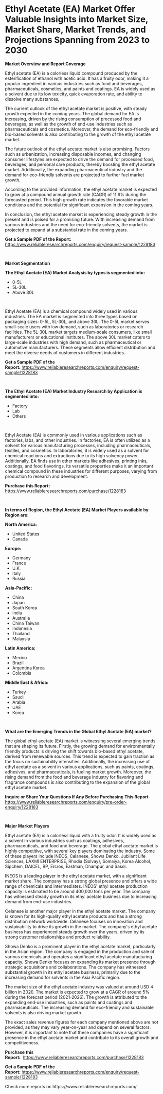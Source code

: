 <p><h1>Ethyl Acetate (EA) Market Offer Valuable Insights into Market Size, Market Share, Market Trends, and Projections Spanning from 2023 to 2030</h1></p><p><strong>Market Overview and Report Coverage</strong></p>
<p><p>Ethyl acetate (EA) is a colorless liquid compound produced by the esterification of ethanol with acetic acid. It has a fruity odor, making it a popular ingredient in various industries such as food and beverages, pharmaceuticals, cosmetics, and paints and coatings. EA is widely used as a solvent due to its low toxicity, quick evaporation rate, and ability to dissolve many substances.</p><p>The current outlook of the ethyl acetate market is positive, with steady growth expected in the coming years. The global demand for EA is increasing, driven by the rising consumption of processed food and beverages, as well as the growth of end-use industries such as pharmaceuticals and cosmetics. Moreover, the demand for eco-friendly and bio-based solvents is also contributing to the growth of the ethyl acetate market.</p><p>The future outlook of the ethyl acetate market is also promising. Factors such as urbanization, increasing disposable incomes, and changing consumer lifestyles are expected to drive the demand for processed food, beverages, and personal care products, thereby boosting the ethyl acetate market. Additionally, the expanding pharmaceutical industry and the demand for eco-friendly solvents are projected to further fuel market growth.</p><p>According to the provided information, the ethyl acetate market is expected to grow at a compound annual growth rate (CAGR) of 11.6% during the forecasted period. This high growth rate indicates the favorable market conditions and the potential for significant expansion in the coming years.</p><p>In conclusion, the ethyl acetate market is experiencing steady growth in the present and is poised for a promising future. With increasing demand from various industries and the need for eco-friendly solvents, the market is projected to expand at a substantial rate in the coming years.</p></p>
<p><strong>Get a Sample PDF of the Report:</strong> <a href="https://www.reliableresearchreports.com/enquiry/request-sample/1228183">https://www.reliableresearchreports.com/enquiry/request-sample/1228183</a></p>
<p>&nbsp;</p>
<p><strong>Market Segmentation</strong></p>
<p><strong>The Ethyl Acetate (EA) Market Analysis by types is segmented into:</strong></p>
<p><ul><li>0-5L</li><li>5L-30L</li><li>Above 30L</li></ul></p>
<p>&nbsp;</p>
<p><p>Ethyl Acetate (EA) is a chemical compound widely used in various industries. The EA market is segmented into three types based on packaging sizes: 0-5L, 5L-30L, and above 30L. The 0-5L market serves small-scale users with low demand, such as laboratories or research facilities. The 5L-30L market targets medium-scale consumers, like small manufacturers or educational institutes. The above 30L market caters to large-scale industries with high demand, such as pharmaceutical or automotive manufacturers. These segments allow efficient distribution and meet the diverse needs of customers in different industries.</p></p>
<p><strong>Get a Sample PDF of the Report:</strong>&nbsp;<a href="https://www.reliableresearchreports.com/enquiry/request-sample/1228183">https://www.reliableresearchreports.com/enquiry/request-sample/1228183</a></p>
<p>&nbsp;</p>
<p><strong>The Ethyl Acetate (EA) Market Industry Research by Application is segmented into:</strong></p>
<p><ul><li>Factory</li><li>Lab</li><li>Others</li></ul></p>
<p>&nbsp;</p>
<p><p>Ethyl Acetate (EA) is commonly used in various applications such as factories, labs, and other industries. In factories, EA is often utilized as a solvent for various manufacturing processes, including pharmaceuticals, textiles, and cosmetics. In laboratories, it is widely used as a solvent for chemical reactions and extractions due to its high solvency power. Additionally, EA finds use in other markets like adhesives, printing inks, coatings, and food flavorings. Its versatile properties make it an important chemical compound in these industries for different purposes, varying from production to research and development.</p></p>
<p><strong>Purchase this Report:</strong>&nbsp; <a href="https://www.reliableresearchreports.com/purchase/1228183">https://www.reliableresearchreports.com/purchase/1228183</a></p>
<p>&nbsp;</p>
<p><strong>In terms of Region, the Ethyl Acetate (EA) Market Players available by Region are:</strong></p>
<p>
    <p> <strong> North America: </strong>
        <ul>
            <li>United States</li>
            <li>Canada</li>
        </ul>
        </p> 
    <p> <strong> Europe: </strong>
        <ul>
            <li>Germany</li>
            <li>France</li>
            <li>U.K.</li>
            <li>Italy</li>
            <li>Russia</li>
        </ul>
        </p> 
    <p> <strong> Asia-Pacific: </strong>
        <ul>
            <li>China</li>
            <li>Japan</li>
            <li>South Korea</li>
            <li>India</li>
            <li>Australia</li>
            <li>China Taiwan</li>
            <li>Indonesia</li>
            <li>Thailand</li>
            <li>Malaysia</li>
        </ul>
        </p> 
    <p> <strong> Latin America: </strong>
        <ul>
            <li>Mexico</li>
            <li>Brazil</li>
            <li>Argentina Korea</li>
            <li>Colombia</li>
        </ul>
        </p> 
    <p> <strong> Middle East & Africa: </strong>
        <ul>
            <li>Turkey</li>
            <li>Saudi</li>
            <li>Arabia</li>
            <li>UAE</li>
            <li>Korea</li>
        </ul>
    </p>
    </p>
<p>&nbsp;</p>
<p><strong>What are the Emerging Trends in the Global Ethyl Acetate (EA) market?</strong></p>
<p><p>The global ethyl acetate (EA) market is witnessing several emerging trends that are shaping its future. Firstly, the growing demand for environmentally friendly products is driving the shift towards bio-based ethyl acetate, derived from renewable sources. This trend is expected to gain traction as the focus on sustainability intensifies. Additionally, the increasing use of ethyl acetate as a solvent in various applications, such as paints, coatings, adhesives, and pharmaceuticals, is fueling market growth. Moreover, the rising demand from the food and beverage industry for flavoring and fragrance compounds is also contributing to the expansion of the global ethyl acetate market.</p></p>
<p><strong>Inquire or Share Your Questions If Any Before Purchasing This Report</strong>- <a href="https://www.reliableresearchreports.com/enquiry/pre-order-enquiry/1228183">https://www.reliableresearchreports.com/enquiry/pre-order-enquiry/1228183</a></p>
<p>&nbsp;</p>
<p><strong>Major Market Players</strong></p>
<p><p>Ethyl acetate (EA) is a colorless liquid with a fruity odor. It is widely used as a solvent in various industries such as coatings, adhesives, pharmaceuticals, and food and beverage. The global ethyl acetate market is highly competitive, with several key players dominating the industry. Some of these players include INEOS, Celanese, Showa Denko, Jubilant Life Sciences, LAXMI ENTERPRISE, Rhodia (Solvay), Somaiya, Korea Alcohol, Sipchem, DAICEL, BP, Ercros, Eastman, Dhampur, and Sasol.</p><p>INEOS is a leading player in the ethyl acetate market, with a significant market share. The company has a strong global presence and offers a wide range of chemicals and intermediates. INEOS' ethyl acetate production capacity is estimated to be around 400,000 tons per year. The company has witnessed steady growth in its ethyl acetate business due to increasing demand from end-use industries.</p><p>Celanese is another major player in the ethyl acetate market. The company is known for its high-quality ethyl acetate products and has a strong distribution network worldwide. Celanese focuses on innovation and sustainability to drive its growth in the market. The company's ethyl acetate business has experienced steady growth over the years, driven by its strong customer relationships and product reliability.</p><p>Showa Denko is a prominent player in the ethyl acetate market, particularly in the Asian region. The company is engaged in the production and sale of various chemicals and operates a significant ethyl acetate manufacturing capacity. Showa Denko focuses on expanding its market presence through strategic acquisitions and collaborations. The company has witnessed substantial growth in its ethyl acetate business, primarily due to the increasing demand for solvents in the Asia Pacific region.</p><p>The market size of the ethyl acetate industry was valued at around USD 4 billion in 2020. The market is expected to grow at a CAGR of around 5% during the forecast period (2021-2026). The growth is attributed to the expanding end-use industries, such as paints and coatings and pharmaceuticals. The increasing demand for eco-friendly and sustainable solvents is also driving market growth.</p><p>The exact sales revenue figures for each company mentioned above are not provided, as they may vary year-on-year and depend on several factors. However, it is important to note that these companies have a significant presence in the ethyl acetate market and contribute to its overall growth and competitiveness.</p></p>
<p><strong>Purchase this Report:</strong>&nbsp;&nbsp;<a href="https://www.reliableresearchreports.com/purchase/1228183">https://www.reliableresearchreports.com/purchase/1228183</a></p>
<p></p>
<p><strong>Get a Sample PDF of the Report:</strong>&nbsp;<a href="https://www.reliableresearchreports.com/enquiry/request-sample/1228183">https://www.reliableresearchreports.com/enquiry/request-sample/1228183</a></p>
<p>Check more reports on https://www.reliableresearchreports.com/</p>